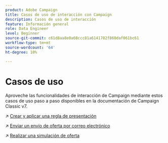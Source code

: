 ```yaml
---
product: Adobe Campaign
title: Casos de uso de interacción con Campaign
description: Casos de uso de interacción
feature: Información general
role: Data Engineer
level: Beginner
source-git-commit: c61d8aa8e0a68ccc81a6141782f860daf061bc61
workflow-type: tm+mt
source-wordcount: '64'
ht-degree: 10%

---
```


# Casos de uso

Aproveche las funcionalidades de interacción de Campaign mediante estos casos de uso paso a paso disponibles en la documentación de Campaign Classic v7.

↗️ [Crear y aplicar una regla de presentación](https://experienceleague.adobe.com/docs/campaign-classic/using/managing-offers/case-study/presentation-rules.html)

↗️ [Enviar un envío de oferta por correo electrónico](https://experienceleague.adobe.com/docs/campaign-classic/using/managing-offers/case-study/offers-on-an-outbound-channel.html)

↗️ [Realizar una simulación de oferta](https://experienceleague.adobe.com/docs/campaign-classic/using/managing-offers/case-study/offers-on-an-outbound-channel.html)
